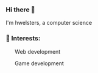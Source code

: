 ### Hi there 👋
I'm hwelsters, a computer science 

### 🔨 Interests:
<ul>Web development</ul>
<ul>Game development</ul>
